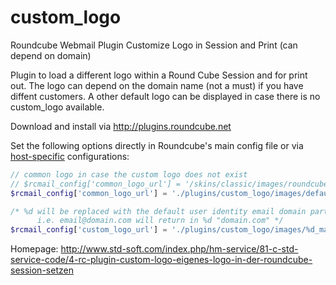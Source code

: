 custom_logo
===========

Roundcube Webmail Plugin Customize Logo in Session and Print (can depend on domain)

Plugin to load a different logo within a Round Cube Session and for print out.
The logo can depend on the domain name (not a must) if you have diffent customers.
A other default logo can be displayed in case there is no custom_logo available.

Download and install via http://plugins.roundcube.net

Set the following options directly in Roundcube's main config file or via 
[host-specific](http://trac.roundcube.net/wiki/Howto_Config/Multidomains) configurations:

```php
// common logo in case the custom logo does not exist
// $rcmail_config['common_logo_url'] = '/skins/classic/images/roundcube_logo.png';
$rcmail_config['common_logo_url'] = './plugins/custom_logo/images/default_mail.png';

/* %d will be replaced with the default user identity email domain part
      i.e. email@domain.com will return in %d "domain.com" */
$rcmail_config['custom_logo_url'] = './plugins/custom_logo/images/%d_mail.png';
```

Homepage:
http://www.std-soft.com/index.php/hm-service/81-c-std-service-code/4-rc-plugin-custom-logo-eigenes-logo-in-der-roundcube-session-setzen

